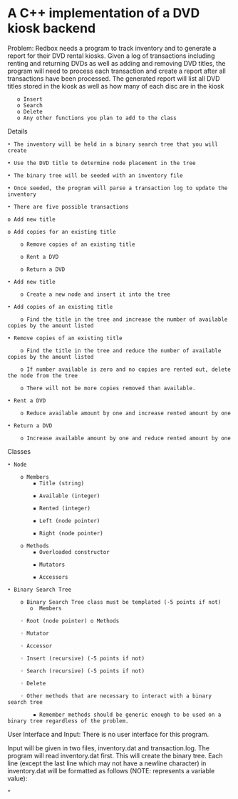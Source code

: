 # A C++ implementation of a DVD kiosk backend

Problem: Redbox needs a program to track inventory and to generate a report for their DVD rental kiosks. Given a log of transactions including renting and returning DVDs as well as adding and removing DVD titles, the program will need to process each transaction and create a report after all transactions have been processed. The generated report will list all DVD titles stored in the kiosk as well as how many of each disc are in the kiosk

       o Insert 
       o Search 
       o Delete
       o Any other functions you plan to add to the class

Details

    • The inventory will be held in a binary search tree that you will create

    • Use the DVD title to determine node placement in the tree

    • The binary tree will be seeded with an inventory file

    • Once seeded, the program will parse a transaction log to update the inventory

    • There are five possible transactions

    o Add new title

    o Add copies for an existing title

        o Remove copies of an existing title

        o Rent a DVD

        o Return a DVD

    • Add new title

        o Create a new node and insert it into the tree

    • Add copies of an existing title

        o Find the title in the tree and increase the number of available copies by the amount listed

    • Remove copies of an existing title

        o Find the title in the tree and reduce the number of available copies by the amount listed

        o If number available is zero and no copies are rented out, delete the node from the tree

        o There will not be more copies removed than available.

    • Rent a DVD

        o Reduce available amount by one and increase rented amount by one

    • Return a DVD

        o Increase available amount by one and reduce rented amount by one

Classes

    • Node

        o Members
            ▪ Title (string)

            ▪ Available (integer)

            ▪ Rented (integer)

            ▪ Left (node pointer)

            ▪ Right (node pointer)

        o Methods
            ▪ Overloaded constructor

            ▪ Mutators

            ▪ Accessors

    • Binary Search Tree

        o Binary Search Tree class must be templated (-5 points if not)
           o  Members

        ◦ Root (node pointer) o Methods

        ◦ Mutator

        ◦ Accessor

        ◦ Insert (recursive) (-5 points if not)

        ◦ Search (recursive) (-5 points if not)

        ◦ Delete

        ◦ Other methods that are necessary to interact with a binary search tree

            ▪ Remember methods should be generic enough to be used on a binary tree regardless of the problem.

User Interface and Input: There is no user interface for this program.

Input will be given in two files, inventory.dat and transaction.log. The program will read inventory.dat first. This will create the binary tree. Each line (except the last line which may not have a newline character) in inventory.dat will be formatted as follows (NOTE: <text> represents a variable value):

“<title>”,&lt;quantity available&gt;,&lt;quantity rented&gt;

After processing the inventory file, begin processing transaction.log. Each line of the file should follow one of the following formats (Note: the last line may not end with a newline character):

    • add “<title>”,<number to add>

    • remove “<title>”,<number to remove>

    • rent “<title>”

    • return “<title>”

The transaction file may contain errors due to network disruptions from the main server. For each line in the transaction log, validate that it follows one of the formats listed above. If it is the correct format, process the transaction. If the line is invalid, write the line to an error file (as described below). All numbers are expected to be integers. To be valid, the line must follow the format exactly. Also, do not assume that a title in the transaction log will be in the tree.

Output: A file named error.log will be created if any lines of transaction.log are invalid. Error.log will contain all invalid entries of the transaction file.

At the end of the program, create a formatted report to display each title, the number of copies available to rent for that title as well as the number of copies that are currently rented. The titles should be listed in alphabetical order (without the double quotes). The report should be arranged in three formatted columns that line up the data nicely:

    • Title

    • Copies available

    • Copies rented

Write the report to a file named redbox_kiosk.txt.
